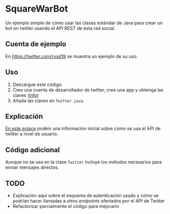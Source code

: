 # SquareWarBot
Un ejemplo simple de cómo usar las clases estándar de Java para crear un bot en twitter usando el API REST de esta red social.

## Cuenta de ejemplo
En <https://twitter.com/rysd19> se muestra un ejemplo de su uso.

## Uso

1. Descargue este código.
2. Cree una cuenta de desarrollador de twitter, cree una app y obtenga las claves ([info](doc/twitter-developer.md))
3. Añada las claves en `Twitter.java`.

## Explicación

[En este enlace](doc/usingAPI.md) podéis una información inicial sobre cómo se usa el API de twitter a nivel de usuario.

## Código adicional
Aunque no se usa en la clase `Twitter` incluye los métodos necesarios para enviar mensajes directos.

## TODO
* Explicación aquí sobre el esquema de autenticación usado y cómo se podrían hacer llamadas a otros *endpoints* ofertados por el API de Twitter
* Refactorizar parcialmente el código para mejorarlo
